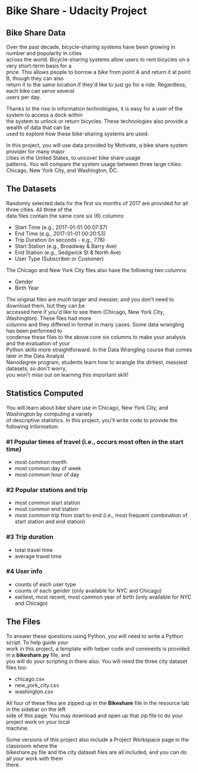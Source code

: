 # Bike Share - Udacity Project
## Bike Share Data
Over the past decade, bicycle-sharing systems have been growing in number and popularity in cities<br>across the world. Bicycle-sharing systems allow users to rent bicycles on a very short-term basis for a<br>price. This allows people to borrow a bike from point A and return it at point B, though they can also<br>return it to the same location if they'd like to just go for a ride. Regardless, each bike can serve several<br>users per day.

Thanks to the rise in information technologies, it is easy for a user of the system to access a dock within<br>the system to unlock or return bicycles. These technologies also provide a wealth of data that can be<br>used to explore how these bike-sharing systems are used.

In this project, you will use data provided by Motivate, a bike share system provider for many major<br>cities in the United States, to uncover bike share usage<br>patterns. You will compare the system usage between three large cities: Chicago, New York City, and Washington, DC.

## The Datasets
Randomly selected data for the first six months of 2017 are provided for all three cities. All three of the<br>data files contain the same core six (6) columns:

- Start Time (e.g., 2017-01-01 00:07:57)
- End Time (e.g., 2017-01-01 00:20:53)
- Trip Duration (in seconds - e.g., 776)
- Start Station (e.g., Broadway & Barry Ave)
- End Station (e.g., Sedgwick St & North Ave)
- User Type (Subscriber or Customer)

The Chicago and New York City files also have the following two columns:

- Gender
- Birth Year

The original files are much larger and messier, and you don't need to download them, but they can be<br>accessed here if you'd like to see them (Chicago, New York City, Washington). These files had more<br>columns and they differed in format in many cases. Some data wrangling has been performed to<br>condense these files to the above core six columns to make your analysis and the evaluation of your<br>Python skills more straightforward. In the Data Wrangling course that comes later in the Data Analyst<br>Nanodegree program, students learn how to wrangle the dirtiest, messiest datasets, so don't worry,<br>you won't miss out on learning this important skill!

## Statistics Computed
You will learn about bike share use in Chicago, New York City, and Washington by computing a variety<br>of descriptive statistics. In this project, you'll write code to provide the following information:

### #1 Popular times of travel (i.e., occurs most often in the start time)
- most common month
- most common day of week
- most common hour of day

### #2 Popular stations and trip
- most common start station
- most common end station
- most common trip from start to end (i.e., most frequent combination of start station and end station)

### #3 Trip duration
- total travel time
- average travel time

### #4 User info
- counts of each user type
- counts of each gender (only available for NYC and Chicago)
- earliest, most recent, most common year of birth (only available for NYC and Chicago)

## The Files
To answer these questions using Python, you will need to write a Python script. To help guide your<br>work in this project, a template with helper code and comments is provided in a **bikeshare.py** file, and<br>you will do your scripting in there also. You will need the three city dataset files too:

- chicago.csv
- new_york_city.csv
- washington.csv

All four of these files are zipped up in the **Bikeshare** file in the resource tab in the sidebar on the left<br>side of this page. You may download and open up that zip file to do your project work on your local<br>machine.

Some versions of this project also include a Project Workspace page in the classroom where the<br>bikeshare.py file and the city dataset files are all included, and you can do all your work with them<br>there.
